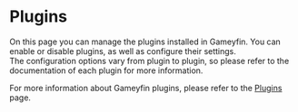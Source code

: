# Plugins

On this page you can manage the plugins installed in Gameyfin. You can enable or disable plugins, as well as configure their settings.  
The configuration options vary from plugin to plugin, so please refer to the documentation of each plugin for more information.

For more information about Gameyfin plugins, please refer to the [Plugins](../plugins/index.md) page.